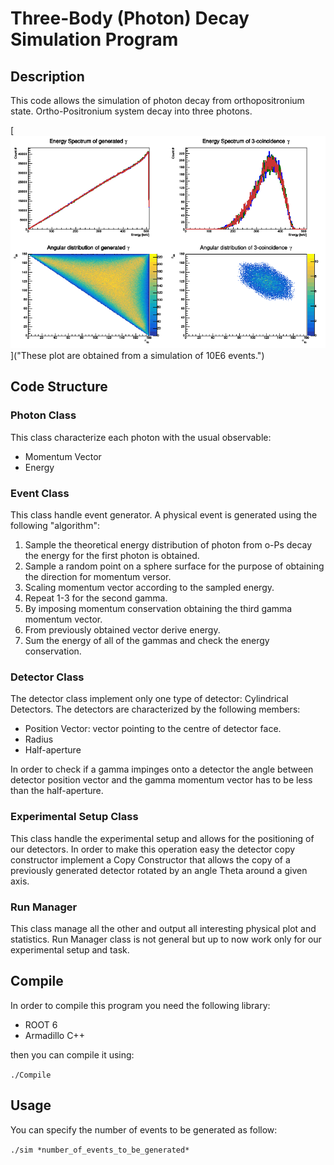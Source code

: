 # Three-Body (Photon) Decay Simulation Program

## Description

This code allows the simulation of photon decay from orthopositronium state. Ortho-Positronium system decay into three photons.

[![Sim Result](info/result.png "sim result")]("These plot are obtained from a simulation of 10E6 events.")


## Code Structure

### Photon Class

This class characterize each photon with the usual observable:
* Momentum Vector
* Energy

### Event Class

This class handle event generator. A physical event is generated using the following "algorithm":

1. Sample the theoretical energy distribution of photon from o-Ps decay the energy for the first photon is obtained.
2. Sample a random point on a sphere surface for the purpose of obtaining the direction for momentum versor.
3. Scaling momentum vector according to the sampled energy.
4. Repeat 1-3 for the second gamma.
5. By imposing momentum conservation obtaining the third gamma momentum vector.
6. From previously obtained vector derive energy.
7. Sum the energy of all of the gammas and check the energy conservation.

### Detector Class
The detector class implement only one type of detector: Cylindrical Detectors. 
The detectors are characterized by the following members:
* Position Vector: vector pointing to the centre of detector face.
* Radius
* Half-aperture

In order to check if a gamma impinges onto a detector the angle between detector position vector and the gamma momentum vector has to be less than the half-aperture.

### Experimental Setup Class

This class handle the experimental setup and allows for the positioning of our detectors. In order to make this operation easy the detector copy constructor implement a Copy Constructor that allows the copy of a previously generated detector rotated by an angle Theta around a given axis.

### Run Manager

This class manage all the other and output all interesting physical plot and statistics.
Run Manager class is not general but up to now work only for our experimental setup and task.

## Compile

In order to compile this program you need the following library:

* ROOT 6
* Armadillo C++

then you can compile it using:

`./Compile`

## Usage

You can specify the number of events to be generated as follow:

`./sim *number_of_events_to_be_generated*`
